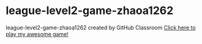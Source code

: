 # league-level2-game-zhaoa1262
league-level2-game-zhaoa1262 created by GitHub Classroom
<a href="https://github.com/League-level2-student/league-level2-game-zhaoa1262/blob/master/BrusselSproutGame.jar?raw=true">Click here to play my awesome game!</a>
